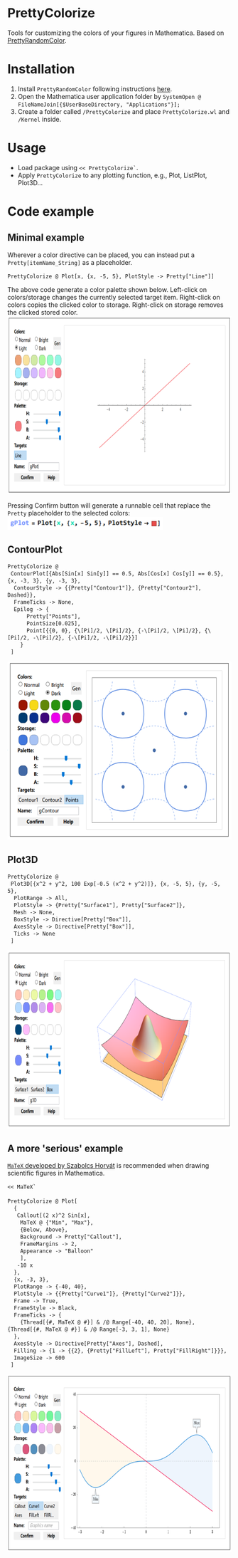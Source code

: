 # PrettyColorize
Tools for customizing the colors of your figures in Mathematica. Based on [PrettyRandomColor](https://github.com/yuluyan/PrettyRandomColor).

# Installation
1. Install `PrettyRandomColor` following instructions [here](https://github.com/yuluyan/PrettyRandomColor#installation).
1. Open the Mathematica user application folder by `SystemOpen @ FileNameJoin[{$UserBaseDirectory, "Applications"}];`
2. Create a folder called `/PrettyColorize` and place `PrettyColorize.wl` and `/Kernel` inside.

# Usage
* Load package using ``` << PrettyColorize` ```.
* Apply `PrettyColorize` to any plotting function, e.g., Plot, ListPlot, Plot3D...

# Code example
## Minimal example
Wherever a color directive can be placed, you can instead put a `Pretty[itemName_String]` as a placeholder.
```
PrettyColorize @ Plot[x, {x, -5, 5}, PlotStyle -> Pretty["Line"]]
```

The above code generate a color palette shown below. Left-click on colors/storage changes the currently selected target item. Right-click on colors copies the clicked color to storage. Right-click on storage removes the clicked stored color.
<img src="imgs/gPlot.PNG" height="400">

Pressing Confirm button will generate a runnable cell that replace the `Pretty` placeholder to the selected colors:
<img src="imgs/confirm.PNG" width="350">

## ContourPlot
```
PrettyColorize @
 ContourPlot[{Abs[Sin[x] Sin[y]] == 0.5, Abs[Cos[x] Cos[y]] == 0.5}, {x, -3, 3}, {y, -3, 3},
  ContourStyle -> {{Pretty["Contour1"]}, {Pretty["Contour2"], Dashed}},
  FrameTicks -> None,
  Epilog -> {
      Pretty["Points"],
      PointSize[0.025],
      Point[{{0, 0}, {\[Pi]/2, \[Pi]/2}, {-\[Pi]/2, \[Pi]/2}, {\[Pi]/2, -\[Pi]/2}, {-\[Pi]/2, -\[Pi]/2}}]
    }
 ]
```
<img src="imgs/gContour.PNG" height="400">

## Plot3D
```
PrettyColorize @
 Plot3D[{x^2 + y^2, 100 Exp[-0.5 (x^2 + y^2)]}, {x, -5, 5}, {y, -5, 5},
  PlotRange -> All,
  PlotStyle -> {Pretty["Surface1"], Pretty["Surface2"]},
  Mesh -> None,
  BoxStyle -> Directive[Pretty["Box"]],
  AxesStyle -> Directive[Pretty["Box"]],
  Ticks -> None
 ]
```
<img src="imgs/g3D.png" height="400">

## A more 'serious' example
[`MaTeX` developed by Szabolcs Horvát](https://github.com/szhorvat/MaTeX) is recommended when drawing scientific figures in Mathematica.
```
<< MaTeX`

PrettyColorize @ Plot[
  {
   Callout[(2 x)^2 Sin[x],
    MaTeX @ {"Min", "Max"},
    {Below, Above},
    Background -> Pretty["Callout"],
    FrameMargins -> 2,
    Appearance -> "Balloon"
    ],
   -10 x
  },
  {x, -3, 3},
  PlotRange -> {-40, 40},
  PlotStyle -> {{Pretty["Curve1"]}, {Pretty["Curve2"]}},
  Frame -> True,
  FrameStyle -> Black,
  FrameTicks -> {
    {Thread[{#, MaTeX @ #}] & /@ Range[-40, 40, 20], None}, {Thread[{#, MaTeX @ #}] & /@ Range[-3, 3, 1], None}
  },
  AxesStyle -> Directive[Pretty["Axes"], Dashed],
  Filling -> {1 -> {{2}, {Pretty["FillLeft"], Pretty["FillRight"]}}},
  ImageSize -> 600
 ]
```
<img src="imgs/gMoreSerious.PNG" height="400">
